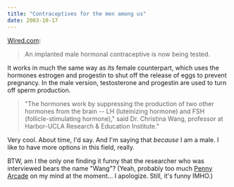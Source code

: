 ```yaml
---
title: "Contraceptives for the men among us"
date: 2003-10-17
---
```


[Wired.com][1]:

> An implanted male hormonal contraceptive is now being tested.

It works in much the same way as its female counterpart, which uses the hormones estrogen and progestin to shut off the release of eggs to prevent pregnancy. In the male version, testosterone and progestin are used to turn off sperm production.

> "The hormones work by suppressing the production of two other hormones from the brain -- LH (luteinizing hormone) and FSH (follicle-stimulating hormone),"
said Dr. Christina Wang, professor at Harbor-UCLA Research & Education Institute."

Very cool. About time, I'd say. And I'm saying that _because_ I am a male. I like to have more options in this field, really.

BTW, am I the only one finding it funny that the researcher who was interviewed bears the name "Wang"? (Yeah, probably too much [Penny Arcade][2]
on my mind at the moment… I apologize. Still, it's funny IMHO.)

[1]: http://www.wired.com/news/medtech/0,1286,60758,00.html?tw=wn_tophead_4
[2]: http://www.penny-arcade.com/

